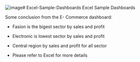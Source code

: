 ![image](https://github.com/jainrohan2/Excel-Sample-Dashboards/assets/137504142/63d4453b-0bf9-48d6-8ec1-dbc555e51968)# Excel-Sample-Dashboards
Excel Sample Dashboards

Some conclusion from the E- Commerce dashboard:

- Fasion is the bigest sector by sales and profit
- Electronic is lowest sector by sales and profit
- Central region by sales and profit for all sector

- Please refer to Excel for more details

